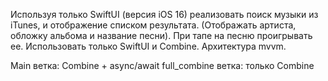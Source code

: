 Используя только SwiftUI (версия iOS 16) реализовать поиск музыки из 
iTunes, и отображение списком результата. (Отображать артиста, обложку 
альбома и название песни). При тапе на песню проигрывать ее. Использовать 
только SwiftUI и Combine. Архитектура mvvm.

Main ветка: Combine + async/await
full_combine ветка: только Combine
